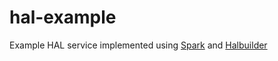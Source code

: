 hal-example
===========

Example HAL service implemented using [Spark](http://www.sparkjava.com/) and [Halbuilder](http://gotohal.net/)
